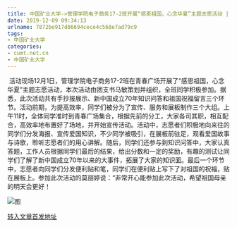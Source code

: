 ```yaml
---
title: 中国矿业大学->管理学院电子商务17-2班开展“感恩祖国，心念华夏”主题志愿活动 | cumt.net.cn
date: 2019-12-09 09:34:13
urlname: 7872be917d86694cece4c568e7ad79c9
tags: 
- 中国矿业大学
categories:
- cumt.net.cn
- 中国矿业大学
---
```

 活动现场12月1日，管理学院电子商务17-2班在青春广场开展了“感恩祖国，心念华夏”主题志愿活动，本次活动由团支书马敏策划并组织，全班同学积极参加。据悉，此次活动共有手抄报展示、新中国成立70年知识问答和祖国祝福留言三个环节。活动前期，为提高效率，同学们被分为了宣传、服务和展板制作三个大组。上午11时，全体同学准时到青春广场集合，根据先前的分工，大家各司其职，相互配合，高效率地布置好了场地，并开始宣传活动。活动中，志愿者们积极地向来往的同学们分发海报、宣传爱国知识，不少同学被吸引，在展板前驻足，观看爱国故事与诗歌，聆听志愿者们的用心讲解。随后，同学们还参与到知识问答中，大家认真答题，工作人员根据同学们最后的结果，给出分数和一定的奖励，有趣的测试让同学们了解了新中国成立70年以来的大事件，拓展了大家的知识面。最后一个环节中，志愿者向同学们分发便利贴和笔，同学们在便利贴上写下了对祖国的祝福，贴在展板上。参加此次活动的莫丽婷说：“非常开心能参加此次活动，希望祖国母亲的明天会更好！

![图](http://xwzx.cumt.edu.cn/_upload/article/images/58/72/cb99dc29474b9b171944225ebff3/5cec4cee-352c-4938-ae47-13fd0913a521.jpg)

[转入文章首发地址](http://xwzx.cumt.edu.cn/70/7f/c523a553087/page.htm)